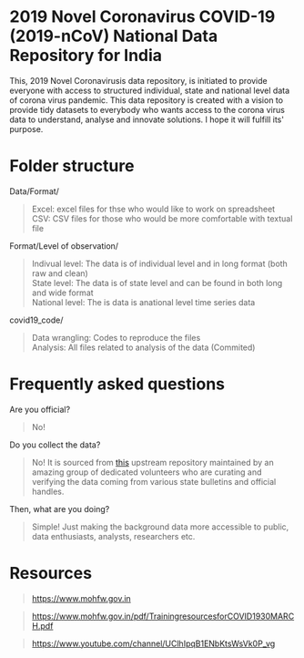 # 2019 Novel Coronavirus COVID-19 (2019-nCoV) National Data Repository for India


This, 2019 Novel Coronavirusis data repository, is initiated to provide everyone with access to structured individual, state and national level data of corona virus pandemic. This data repository is created with a vision to provide tidy datasets to everybody who wants access to the corona virus data to understand, analyse and innovate solutions. I hope it will fulfill its' purpose. 

# Folder structure
Data/Format/
>Excel: excel files for thse who would like to work on spreadsheet\
CSV: CSV files for those who would be more comfortable with textual file

Format/Level of observation/

>Indivual level: The data is of individual level and in long format (both raw and clean)\
State level: The data is of state level and can be found in both long and wide format\
National level: The is data is anational level time series data

covid19_code/
>Data wrangling: Codes to reproduce the files\
Analysis: All files related to analysis of the data (Commited)
 
# Frequently asked questions
Are you official?
>No!

Do you collect the data?
>No! It is sourced from [this](https://www.covid19india.org/faq) upstream repository maintained by an amazing group of dedicated volunteers who are curating and verifying the data coming from various state bulletins and official handles. 

Then, what are you doing?
>Simple! Just making the background data more accessible to public, data enthusiasts, analysts, researchers etc.

# Resources
>https://www.mohfw.gov.in

>https://www.mohfw.gov.in/pdf/TrainingresourcesforCOVID1930MARCH.pdf

>https://www.youtube.com/channel/UClhIpqB1ENbKtsWsVk0P_vg
